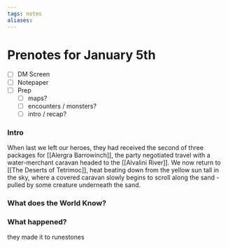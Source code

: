 ```yaml
---
tags: notes
aliases:
---
```


# Prenotes for January 5th
- [ ] DM Screen
- [ ] Notepaper
- [ ] Prep
	- [ ] maps?
	- [ ] encounters / monsters?
	- [ ] intro / recap?

### Intro

When last we left our heroes, they had received the second of three packages for [[Alergra Barrowinch]], the party negotiated travel with a water-merchant caravan headed to the [[Alvalini River]]. We now return to [[The Deserts of Tetrimoc]], heat beating down from the yellow sun tall in the sky, where a covered caravan slowly begins to scroll along the sand - pulled by some creature underneath the sand.

### What does the World Know?



### What happened?
they made it to runestones